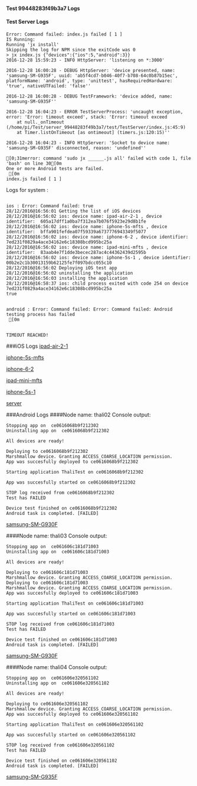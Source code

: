 #### Test 99448283f49b3a7 Logs

#### Test Server Logs
```
Error: Command failed: index.js failed [ 1 ]
IS Running:
Running 'jx install'
Skipping the log for NPM since the exitCode was 0
> jx index.js {"devices":{"ios":5,"android":3}}
2016-12-28 15:59:23 - INFO HttpServer: 'listening on *:3000'

2016-12-28 16:00:28 - DEBUG HttpServer: 'device presented, name: 'samsung-SM-G935F', uuid: 'ab5f4cd7-b046-40f7-b708-64c0b87b15ec', platformName: 'android', type: 'unittest', hasRequiredHardware: 'true', nativeUTFailed: 'false''

2016-12-28 16:00:28 - DEBUG TestFramework: 'device added, name: 'samsung-SM-G935F''

2016-12-28 16:04:23 - ERROR TestServerProcess: 'uncaught exception, error: 'Error: timeout exceed', stack: 'Error: timeout exceed
    at null._onTimeout (/home/pi/Test/server_99448283f49b3a7/test/TestServer/index.js:45:9)
    at Timer.listOnTimeout [as ontimeout] (timers.js:120:15)''

2016-12-28 16:04:23 - INFO HttpServer: 'Socket to device name: 'samsung-SM-G935F' disconnected, reason: 'undefined''

[0;31merror: command 'sudo jx ______.js all' failed with code 1, file 'bash' on line 30[0m
One or more Android tests are failed.
 [0m
index.js failed [ 1 ]

```


Logs for system : 
```

ios : Error: Command failed: true
28/12/2016@16:56:01 Getting the list of iOS devices 
28/12/2016@16:56:02 ios: device name: ipad-air-2-1 , device identifier:  605a17dff1a0ba7f312ea7b076f5923e29d8b1fe
28/12/2016@16:56:02 ios: device name: iphone-5s-mfts , device identifier:  bffa901fefdea07f59339a6737776943349f5077
28/12/2016@16:56:02 ios: device name: iphone-6-2 , device identifier:  7ed231f0829a4ace34162e6c18308bcd995bc25a
28/12/2016@16:56:02 ios: device name: ipad-mini-mfts , device identifier:  83aab4e7f1dde3becec287ac4c44362439d2595b
28/12/2016@16:56:02 ios: device name: iphone-5s-1 , device identifier:  00b2e2c1b30013159b62125fe7f097bdcc055c10
28/12/2016@16:56:02 Deploying iOS test app 
28/12/2016@16:56:02 uninstalling the application 
28/12/2016@16:56:03 installing the application 
28/12/2016@16:58:37 ios: child process exited with code 254 on device 7ed231f0829a4ace34162e6c18308bcd995bc25a 
true


android : Error: Command failed: Error: Command failed: Android testing process has failed
 [0m


TIMEOUT REACHED!
```
###iOS Logs
[ipad-air-2-1](https://github.com/ThaliTester/TestResults/blob/99448283f49b3a7_Refactor_start/stop_operation_test_evabishchevich/iOS_ipad-air-2-1.md)

[iphone-5s-mfts](https://github.com/ThaliTester/TestResults/blob/99448283f49b3a7_Refactor_start/stop_operation_test_evabishchevich/iOS_iphone-5s-mfts.md)

[iphone-6-2](https://github.com/ThaliTester/TestResults/blob/99448283f49b3a7_Refactor_start/stop_operation_test_evabishchevich/iOS_iphone-6-2.md)

[ipad-mini-mfts](https://github.com/ThaliTester/TestResults/blob/99448283f49b3a7_Refactor_start/stop_operation_test_evabishchevich/iOS_ipad-mini-mfts.md)

[iphone-5s-1](https://github.com/ThaliTester/TestResults/blob/99448283f49b3a7_Refactor_start/stop_operation_test_evabishchevich/iOS_iphone-5s-1.md)

[server](https://github.com/ThaliTester/TestResults/blob/99448283f49b3a7_Refactor_start/stop_operation_test_evabishchevich/iOS_server.md)


###Android Logs
####Node name: thali02
Console output:
```
Stopping app on  ce0616068b9f212302
Uninstalling app on  ce0616068b9f212302

All devices are ready!

Deploying to ce0616068b9f212302
Marshmallow device. Granting ACCESS_COARSE_LOCATION permission.
App was succesfully deployed to ce0616068b9f212302

Starting application ThaliTest on ce0616068b9f212302

App was succesfully started on ce0616068b9f212302

STOP log received from ce0616068b9f212302
Test has FAILED

Device test finished on ce0616068b9f212302 
Android task is completed. [FAILED]
```
[samsung-SM-G930F](https://github.com/ThaliTester/TestResults/blob/99448283f49b3a7_Refactor_start/stop_operation_test_evabishchevich/thali02_samsung-SM-G930F.md)

####Node name: thali03
Console output:
```
Stopping app on  ce061606c181d71003
Uninstalling app on  ce061606c181d71003

All devices are ready!

Deploying to ce061606c181d71003
Marshmallow device. Granting ACCESS_COARSE_LOCATION permission.
Deploying to ce061606c181d71003
Marshmallow device. Granting ACCESS_COARSE_LOCATION permission.
App was succesfully deployed to ce061606c181d71003

Starting application ThaliTest on ce061606c181d71003

App was succesfully started on ce061606c181d71003

STOP log received from ce061606c181d71003
Test has FAILED

Device test finished on ce061606c181d71003 
Android task is completed. [FAILED]
```
[samsung-SM-G930F](https://github.com/ThaliTester/TestResults/blob/99448283f49b3a7_Refactor_start/stop_operation_test_evabishchevich/thali03_samsung-SM-G930F.md)

####Node name: thali04
Console output:
```
Stopping app on  ce061606e320561102
Uninstalling app on  ce061606e320561102

All devices are ready!

Deploying to ce061606e320561102
Marshmallow device. Granting ACCESS_COARSE_LOCATION permission.
App was succesfully deployed to ce061606e320561102

Starting application ThaliTest on ce061606e320561102

App was succesfully started on ce061606e320561102

STOP log received from ce061606e320561102
Test has FAILED

Device test finished on ce061606e320561102 
Android task is completed. [FAILED]
```
[samsung-SM-G935F](https://github.com/ThaliTester/TestResults/blob/99448283f49b3a7_Refactor_start/stop_operation_test_evabishchevich/thali04_samsung-SM-G935F.md)





